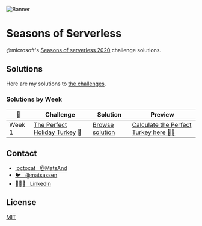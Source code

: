 ![Banner](https://github.com/microsoft/Seasons-of-Serverless/raw/main/graphics/seasons-of-serverless-banner-animated.gif)

# Seasons of Serverless
@microsoft's [Seasons of serverless 2020](https://github.com/microsoft/Seasons-of-Serverless) challenge solutions.

## Solutions

Here are my solutions to [the challenges](https://github.com/microsoft/Seasons-of-Serverless#challenge-1-the-perfect-turkey-).

### Solutions by Week

| 📆   | Challenge | Solution | Preview |
|------|-----------|----------|---------|
| Week 1 | [The Perfect Holiday Turkey](/challenges/01-turkey-recipe.md) 🦃 | [Browse solution](https://github.com/MatsAnd/seasons-of-serverless/tree/main/01) | [Calculate the Perfect Turkey here 👨‍🍳](https://github.com/MatsAnd/seasons-of-serverless/tree/main/01) |

## Contact

- [:octocat &nbsp; @MatsAnd](https://github.com/MatsAnd)
- [🐦 &nbsp; @matsassen](https://twitter.com/matsassen)
- [👨🏼‍🎓 &nbsp; LinkedIn](https://www.linkedin.com/in/mats-a/)

## License
[MIT](LICENSE)
